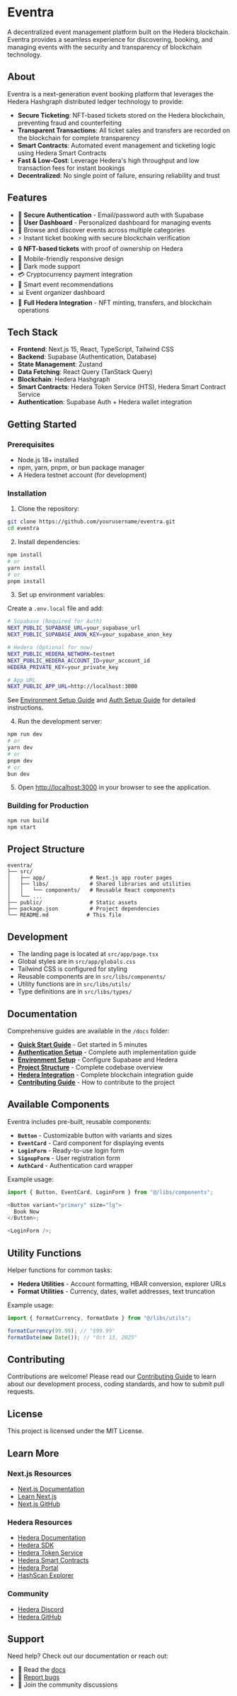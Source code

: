 # Eventra

A decentralized event management platform built on the Hedera blockchain. Eventra provides a seamless experience for discovering, booking, and managing events with the security and transparency of blockchain technology.

## About

Eventra is a next-generation event booking platform that leverages the Hedera Hashgraph distributed ledger technology to provide:

- **Secure Ticketing**: NFT-based tickets stored on the Hedera blockchain, preventing fraud and counterfeiting
- **Transparent Transactions**: All ticket sales and transfers are recorded on the blockchain for complete transparency
- **Smart Contracts**: Automated event management and ticketing logic using Hedera Smart Contracts
- **Fast & Low-Cost**: Leverage Hedera's high throughput and low transaction fees for instant bookings
- **Decentralized**: No single point of failure, ensuring reliability and trust

## Features

- 🔐 **Secure Authentication** - Email/password auth with Supabase
- 👤 **User Dashboard** - Personalized dashboard for managing events
- 🎫 Browse and discover events across multiple categories
- ⚡ Instant ticket booking with secure blockchain verification
- 🔒 **NFT-based tickets** with proof of ownership on Hedera
- 📱 Mobile-friendly responsive design
- 🌙 Dark mode support
- 💳 Cryptocurrency payment integration
- 🎯 Smart event recommendations
- 📊 Event organizer dashboard
- 🔗 **Full Hedera Integration** - NFT minting, transfers, and blockchain operations

## Tech Stack

- **Frontend**: Next.js 15, React, TypeScript, Tailwind CSS
- **Backend**: Supabase (Authentication, Database)
- **State Management**: Zustand
- **Data Fetching**: React Query (TanStack Query)
- **Blockchain**: Hedera Hashgraph
- **Smart Contracts**: Hedera Token Service (HTS), Hedera Smart Contract Service
- **Authentication**: Supabase Auth + Hedera wallet integration

## Getting Started

### Prerequisites

- Node.js 18+ installed
- npm, yarn, pnpm, or bun package manager
- A Hedera testnet account (for development)

### Installation

1. Clone the repository:

```bash
git clone https://github.com/yourusername/eventra.git
cd eventra
```

2. Install dependencies:

```bash
npm install
# or
yarn install
# or
pnpm install
```

3. Set up environment variables:

Create a `.env.local` file and add:

```bash
# Supabase (Required for Auth)
NEXT_PUBLIC_SUPABASE_URL=your_supabase_url
NEXT_PUBLIC_SUPABASE_ANON_KEY=your_supabase_anon_key

# Hedera (Optional for now)
NEXT_PUBLIC_HEDERA_NETWORK=testnet
NEXT_PUBLIC_HEDERA_ACCOUNT_ID=your_account_id
HEDERA_PRIVATE_KEY=your_private_key

# App URL
NEXT_PUBLIC_APP_URL=http://localhost:3000
```

See [Environment Setup Guide](./docs/ENVIRONMENT_SETUP.md) and [Auth Setup Guide](./docs/AUTH_SETUP.md) for detailed instructions.

4. Run the development server:

```bash
npm run dev
# or
yarn dev
# or
pnpm dev
# or
bun dev
```

5. Open [http://localhost:3000](http://localhost:3000) in your browser to see the application.

### Building for Production

```bash
npm run build
npm start
```

## Project Structure

```
eventra/
├── src/
│   ├── app/              # Next.js app router pages
│   ├── libs/             # Shared libraries and utilities
│   │   └── components/   # Reusable React components
│   └── ...
├── public/               # Static assets
├── package.json          # Project dependencies
└── README.md            # This file
```

## Development

- The landing page is located at `src/app/page.tsx`
- Global styles are in `src/app/globals.css`
- Tailwind CSS is configured for styling
- Reusable components are in `src/libs/components/`
- Utility functions are in `src/libs/utils/`
- Type definitions are in `src/libs/types/`

## Documentation

Comprehensive guides are available in the `/docs` folder:

- **[Quick Start Guide](./docs/QUICK_START.md)** - Get started in 5 minutes
- **[Authentication Setup](./docs/AUTH_SETUP.md)** - Complete auth implementation guide
- **[Environment Setup](./docs/ENVIRONMENT_SETUP.md)** - Configure Supabase and Hedera
- **[Project Structure](./docs/PROJECT_STRUCTURE.md)** - Complete codebase overview
- **[Hedera Integration](./docs/HEDERA_INTEGRATION.md)** - Complete blockchain integration guide
- **[Contributing Guide](./CONTRIBUTING.md)** - How to contribute to the project

## Available Components

Eventra includes pre-built, reusable components:

- **`Button`** - Customizable button with variants and sizes
- **`EventCard`** - Card component for displaying events
- **`LoginForm`** - Ready-to-use login form
- **`SignupForm`** - User registration form
- **`AuthCard`** - Authentication card wrapper

Example usage:

```typescript
import { Button, EventCard, LoginForm } from "@/libs/components";

<Button variant="primary" size="lg">
  Book Now
</Button>;

<LoginForm />;
```

## Utility Functions

Helper functions for common tasks:

- **Hedera Utilities** - Account formatting, HBAR conversion, explorer URLs
- **Format Utilities** - Currency, dates, wallet addresses, text truncation

Example usage:

```typescript
import { formatCurrency, formatDate } from "@/libs/utils";

formatCurrency(99.99); // "$99.99"
formatDate(new Date()); // "Oct 13, 2025"
```

## Contributing

Contributions are welcome! Please read our [Contributing Guide](./CONTRIBUTING.md) to learn about our development process, coding standards, and how to submit pull requests.

## License

This project is licensed under the MIT License.

## Learn More

### Next.js Resources

- [Next.js Documentation](https://nextjs.org/docs)
- [Learn Next.js](https://nextjs.org/learn)
- [Next.js GitHub](https://github.com/vercel/next.js)

### Hedera Resources

- [Hedera Documentation](https://docs.hedera.com)
- [Hedera SDK](https://docs.hedera.com/hedera/sdks-and-apis)
- [Hedera Token Service](https://docs.hedera.com/hedera/sdks-and-apis/sdks/token-service)
- [Hedera Smart Contracts](https://docs.hedera.com/hedera/core-concepts/smart-contracts)
- [Hedera Portal](https://portal.hedera.com/)
- [HashScan Explorer](https://hashscan.io/)

### Community

- [Hedera Discord](https://hedera.com/discord)
- [Hedera GitHub](https://github.com/hashgraph)

## Support

Need help? Check out our documentation or reach out:

- 📖 Read the [docs](./docs/)
- 🐛 [Report bugs](https://github.com/yourusername/eventra/issues)
- 💬 Join the community discussions
